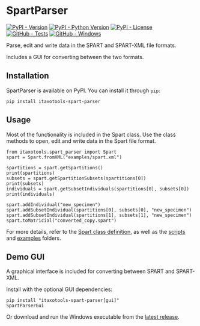 # SpartParser

[![PyPI - Version](https://img.shields.io/pypi/v/itaxotools-spart-parser)](
    https://pypi.org/project/itaxotools-spart-parser)
[![PyPI - Python Version](https://img.shields.io/pypi/pyversions/itaxotools-spart-parser)](
    https://pypi.org/project/itaxotools-spart-parser)
[![PyPI - License](https://img.shields.io/pypi/l/itaxotools-spart-parser)](
    https://pypi.org/project/itaxotools-spart-parser)
[![GitHub - Tests](https://img.shields.io/github/actions/workflow/status/iTaxoTools/SpartParser/test.yml?label=tests)](
    https://github.com/iTaxoTools/SpartParser/actions/workflows/test.yml)
[![GitHub - Windows](https://img.shields.io/github/actions/workflow/status/iTaxoTools/SpartParser/windows.yml?label=windows)](
    https://github.com/iTaxoTools/SpartParser/actions/workflows/windows.yml)

Parse, edit and write data in the SPART and SPART-XML file formats.

Includes a GUI for converting between the two formats.


## Installation

SpartParser is available on PyPI. You can install it through `pip`:

```
pip install itaxotools-spart-parser
```

## Usage

Most of the functionality is included in the Spart class. Use the class methods
to open, edit and write data in the Spart file format.

```
from itaxotools.spart_parser import Spart
spart = Spart.fromXML("examples/spart.xml")

spartitions = spart.getSpartitions()
print(spartitions)
subsets = spart.getSpartitionSubsets(spartitions[0])
print(subsets)
individuals = spart.getSubsetIndividuals(spartitions[0], subsets[0])
print(individuals)

spart.addIndividual("new_specimen")
spart.addSubsetIndividual(spartitions[0], subsets[0], "new_specimen")
spart.addSubsetIndividual(spartitions[1], subsets[1], "new_specimen")
spart.toMatricial("converted_copy.spart")
```

For more details, refer to the [Spart class definition](src/itaxotools/spart_parser/main.py),
as well as the [scripts](scripts) and [examples](examples) folders.

## Demo GUI

A graphical interface is included for converting between SPART and SPART-XML.

Install with the optional GUI dependencies:
```
pip install "itaxotools-spart-parser[gui]"
SpartParserGui
```

Or download and run the Windows executable from the
[latest release](https://github.com/iTaxoTools/SpartParser/releases/latest).
